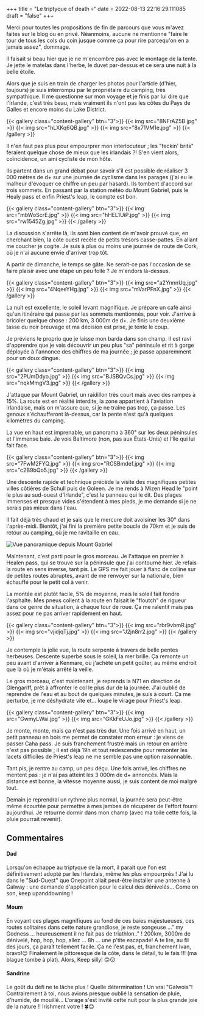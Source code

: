 +++
title = "Le triptyque of death 💀"
date = 2022-08-13 22:16:29.111085
draft = "false"
+++

Merci pour toutes les propositions de fin de parcours que vous m'avez faites sur le blog ou en privé. Néanmoins, aucune ne mentionne "faire le tour de tous les cols du coin jusque comme ça pour rire parcequ'on en a jamais assez", dommage.

Il faisait si beau hier que je ne m'encombre pas avec le montage de la tente. Je jette le matelas dans l'herbe, le duvet par-dessus et ce sera une nuit à la belle étoile.

Alors que je suis en train de charger les photos pour l'article (d'hier, toujours) je suis interrompu par le propriétaire du camping, très sympathique. Il me questionne sur mon voyage et je finis par lui dire que l'Irlande, c'est très beau, mais vraiment ils n'ont pas les côtes du Pays de Galles et encore moins du Lake District.

{{< gallery class="content-gallery" btn="3">}}
{{< img src="8NFrAZ5B.jpg" >}}
{{< img src="hLXKq6QB.jpg" >}}
{{< img src="8x71VM1e.jpg" >}}
{{< /gallery >}}

Il n'en faut pas plus pour empourprer mon interlocuteur ; les "feckin' brits" feraient quelque chose de mieux que les irlandais ?! S'en vient alors, coïncidence, un ami cycliste de mon hôte. 

Ils partent dans un grand débat pour savoir s'il est possible de réaliser 3 000 mètres de d+ sur une journée de cyclisme dans les parages (j'ai eu le malheur d'évoquer ce chiffre un peu par hasard). Ils tombent d'accord sur trois sommets. En passant par la station météo du Mount Gabriel, puis le Healy pass et enfin Priest's leap, le compte est bon.

{{< gallery class="content-gallery" btn="3">}}
{{< img src="mbWoScrE.jpg" >}}
{{< img src="hHEL1UiP.jpg" >}}
{{< img src="rw1545Zg.jpg" >}}
{{< /gallery >}}

La discussion s'arrête là, ils sont bien content de m'avoir prouvé que, en cherchant bien, la côte ouest recèle de petits trésors casse-pattes. En allant me coucher je cogite. Je suis à plus ou moins une journée de route de Cork, où je n'ai aucune envie d'arriver trop tôt.

A partir de dimanche, le temps se gâte. Ne serait-ce pas l'occasion de se faire plaisir avec une étape un peu folle ? Je m'endors là-dessus.

{{< gallery class="content-gallery" btn="3">}}
{{< img src="a2YnnnUq.jpg" >}}
{{< img src="4NqeeYHg.jpg" >}}
{{< img src="mVarPFnX.jpg" >}}
{{< /gallery >}}

La nuit est excellente, le soleil levant magnifique. Je prépare un café ainsi qu'un itinéraire qui passe par les sommets mentionnés, pour voir. J'arrive à bricoler quelque chose : 200 km, 3 000m de d+. Je finis une deuxième tasse du noir breuvage et ma décision est prise, je tente le coup.

Je préviens le proprio que je laisse mon barda dans son champ. Il est ravi d'apprendre que je vais découvrir un peu plus "sa" péninsule et rit à gorge déployée à l'annonce des chiffres de ma journée ; je passe apparemment pour un doux dingue.

{{< gallery class="content-gallery" btn="3">}}
{{< img src="2PUmDdyo.jpg" >}}
{{< img src="BJSBQvCs.jpg" >}}
{{< img src="nqkMmgV3.jpg" >}}
{{< /gallery >}}

J'attaque par Mount Gabriel, un raidillon très court mais avec des rampes à 15%. La route est en réalité interdite, la zone appartient à l'aviation irlandaise, mais on m'assure que, si je ne traîne pas trop, ça passe. Les genoux s'échaufferont là-dessus, car la pente n'est qu'à quelques kilomètres du camping.

La vue en haut est imprenable, un panorama à 360° sur les deux péninsules et l'immense baie. Je vois Baltimore (non, pas aux États-Unis) et l'île qui lui fait face.

{{< gallery class="content-gallery" btn="3">}}
{{< img src="7FwM2FYQ.jpg" >}}
{{< img src="RCSBmdef.jpg" >}}
{{< img src="c2B9bQo5.jpg" >}}
{{< /gallery >}}

Une descente rapide et technique précède la visite des magnifiques petites villes côtières de Schull puis de Goleen. Je me rends à Mizen Head le "point le plus au sud-ouest d'Irlande", c'est le panneau qui le dit. Des plages immenses et presque vides s'étendent à mes pieds, je me demande si je ne serais pas mieux dans l'eau.

Il fait déjà très chaud et je sais que le mercure doit avoisiner les 30° dans l'après-midi. Bientôt, j'ai fini la première petite boucle de 70km et je suis de retour au camping, où je me ravitaille en eau.

![Vue panoramique depuis Mount Gabriel](vjbk8CBY.jpg)

Maintenant, c'est parti pour le gros morceau. Je l'attaque en premier à Healen pass, qui se trouve sur la péninsule que j'ai contourné hier. Je refais la route en sens inverse, tant pis. Le GPS me fait jouer à flanc de colline sur de petites routes abruptes, avant de me renvoyer sur la nationale, bien échauffé pour le petit col à venir.

La montée est plutôt facile, 5% de moyenne, mais le soleil fait fondre l'asphalte. Mes pneus collent à la route en faisait le "floutch" de rigueur dans ce genre de situation, à chaque tour de roue. Ça me ralentit mais pas assez pour ne pas arriver rapidement en haut.

{{< gallery class="content-gallery" btn="3">}}
{{< img src="rbr9vbmR.jpg" >}}
{{< img src="vjidjqTj.jpg" >}}
{{< img src="J2jn8rr2.jpg" >}}
{{< /gallery >}}

Je contemple la jolie vue, la route serpente à travers de belle pentes herbeuses. Descente superbe sous le soleil, la mer brille. Ça remonte un peu avant d'arriver à Kenmare, où j'achète un petit goûter, au même endroit que là où je m'étais arrêté la veille.

Le gros morceau, c'est maintenant, je reprends la N71 en direction de Glengariff, prêt à affronter le col le plus dur de la journée. J'ai oublié de reprendre de l'eau et au bout de quelques minutes, je suis à court. Ça me perturbe, je me déshydrate vite et... loupe le virage pour Priest's leap.

{{< gallery class="content-gallery" btn="3">}}
{{< img src="GwmyLWai.jpg" >}}
{{< img src="GKkFeUJo.jpg" >}}
{{< /gallery >}}

Je monte, monte, mais ça n'est pas très dur. Une fois arrivé en haut, un petit panneau en bois me permet de constater mon erreur : je viens de passer Caha pass. Je suis franchement frustré mais un retour en arrière n'est pas possible ; il est déjà 19h et tout redescendre pour remonter les lacets difficiles de Priest's leap ne me semble pas une option raisonnable.

Tant pis, je rentre au camp, un peu déçu. Une fois arrivé, les chiffres ne mentent pas : je n'ai pas atteint les 3 000m de d+ annoncés. Mais la distance est bonne, la vitesse moyenne aussi, je suis content de moi malgré tout.

Demain je reprendrai un rythme plus normal, la journée sera peut-être même écourtée pour permettre à mes jambes de récupérer de l'effort fourni aujourdhui. Je retourne dormir dans mon champ (avec ma toile cette fois, la pluie pourrait revenir).

## Commentaires
#### Dad
Lorsqu'on échappe au triptyque de la mort, il parait que l'on est définitivement adopté par les Irlandais, même les plus empourprés ! J'ai lu dans le "Sud-Ouest" que Onepoint allait peut-être installer une antenne à Galway : une demande d'application pour le calcul des dénivelés...
Come on son, keep upanddowning !
#### Moum
En voyant ces plages magnifiques au fond de ces baies majestueuses, ces routes solitaires dans cette nature grandiose, je reste songeuse ..." my Godness ...
heureusement il ne fait pas de triathlon.." ! 200km, 3000m de dénivelé, hop, hop, hop, allez ... 8h ... une p'tite escapade! A te lire, au fil des jours, ça paraît tellement facile. Ça ne l'est pas, et, franchement Ivan, bravo!😌 Finalement le pittoresque de la côte, dans le détail, tu le fais !!! (ma blague tombe à plat). 
Alors, Keep silly! 🙃😚
#### Sandrine
Le goût du défi ne te lâche plus ! Quelle détermination ! Un vrai "Galwois"!
Contrairement à toi, nous avions presque oublié la sensation de pluie, d'humide, de mouillé... L'orage s'est invité cette nuit pour la plus grande joie de la nature !!
Irishment votre ! 🍀😊

